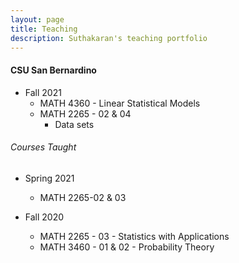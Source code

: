 ```yaml
---
layout: page
title: Teaching
description: Suthakaran's teaching portfolio
---
```

#### CSU San Bernardino
* Fall 2021
   * <a style="text-decoration:none" href="../pages/Datasets4360.html" target="_blank" rel="noopener noreferrer">MATH 4360 - Linear Statistical Models</a>
   * MATH 2265 - 02 & 04
       *  <a style="text-decoration:none" href="../pages/Datasets2265.html" target="_blank" rel="noopener noreferrer">Data sets</a>
  
###### Courses Taught

* Spring 2021
   * MATH 2265-02 & 03
  
* Fall 2020
   * MATH 2265 - 03 - Statistics with Applications 
   * MATH 3460 - 01 & 02 - Probability Theory 

